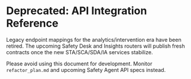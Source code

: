 # Deprecated: API Integration Reference

Legacy endpoint mappings for the analytics/intervention era have been retired. The upcoming Safety Desk and Insights routers will publish fresh contracts once the new STA/SCA/SDA/IA services stabilize.

Please avoid using this document for development. Monitor `refactor_plan.md` and upcoming Safety Agent API specs instead.
